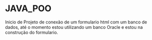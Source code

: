 # JAVA_POO
Inicio de Projeto de conexão de um formulario html com um banco de dados, até o momento estou utilizando um banco Oracle e estou na construção do formulario.
